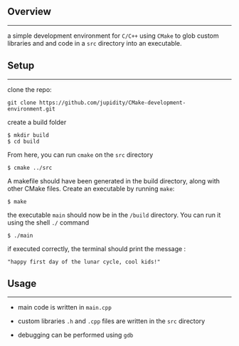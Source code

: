 ## Overview
---

a simple development environment for `C/C++` using `CMake` to glob custom libraries and and code in a `src` directory into an executable.  

## Setup
---
clone the repo:

    git clone https://github.com/jupidity/CMake-development-environment.git

create a build folder

    $ mkdir build
    $ cd build

From here, you can run `cmake` on the `src` directory

    $ cmake ../src

A makefile should have been generated in the build directory, along with other CMake files. Create an executable by running `make`:

    $ make

the executable `main` should now be in the `/build` directory. You can run it using the shell `./` command

    $ ./main


if executed correctly, the terminal should print the message :

    "happy first day of the lunar cycle, cool kids!"

## Usage
---


  * main code is written in `main.cpp`

  * custom libraries ``.h`` and ``.cpp`` files are written in the `src` directory  

* debugging can be performed using `gdb`

